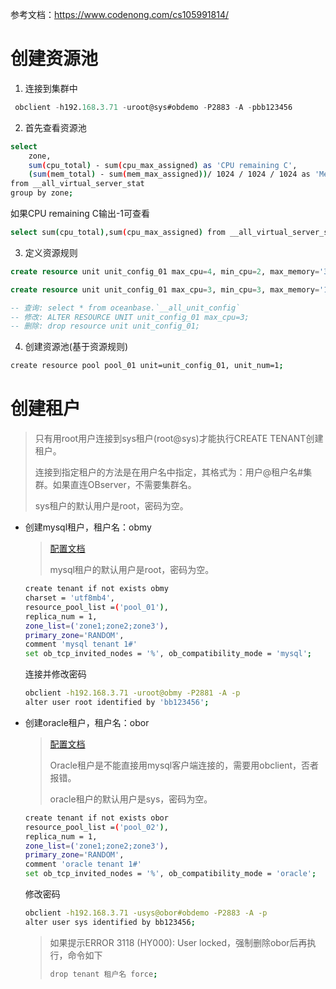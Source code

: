 参考文档：https://www.codenong.com/cs105991814/

# 创建资源池

1. 连接到集群中

```sql
 obclient -h192.168.3.71 -uroot@sys#obdemo -P2883 -A -pbb123456
```

2. 首先查看资源池

```bash
select
    zone,
    sum(cpu_total) - sum(cpu_max_assigned) as 'CPU remaining C',
    (sum(mem_total) - sum(mem_max_assigned))/ 1024 / 1024 / 1024 as 'Memory remaining G'
from __all_virtual_server_stat
group by zone;
```

如果CPU remaining C输出-1可查看

```bash
select sum(cpu_total),sum(cpu_max_assigned) from __all_virtual_server_stat;
```

3. 定义资源规则

```sql
create resource unit unit_config_01 max_cpu=4, min_cpu=2, max_memory='3G', min_memory='3G', max_iops=10000, min_iops=6000, max_session_num=5000, max_disk_size='50G';

create resource unit unit_config_01 max_cpu=3, min_cpu=3, max_memory='10G', min_memory='10G', max_iops=10000, min_iops=6000, max_session_num=5000, max_disk_size='60G';

-- 查询: select * from oceanbase.`__all_unit_config`
-- 修改: ALTER RESOURCE UNIT unit_config_01 max_cpu=3;
-- 删除: drop resource unit unit_config_01;

```

4. 创建资源池(基于资源规则)

```bash
create resource pool pool_01 unit=unit_config_01, unit_num=1;
```

# 创建租户

>  只有用root用户连接到sys租户(root@sys)才能执行CREATE TENANT创建租户。
>
> 连接到指定租户的方法是在用户名中指定，其格式为：用户@租户名#集群。如果直连OBserver，不需要集群名。
>
> sys租户的默认用户是root，密码为空。

- 创建mysql租户，租户名：obmy

  > [配置文档](https://www.modb.pro/db/29021)
  >
  > mysql租户的默认用户是root，密码为空。

  ```bash
  create tenant if not exists obmy 
  charset = 'utf8mb4',
  resource_pool_list =('pool_01'),
  replica_num = 1,
  zone_list=('zone1;zone2;zone3'),
  primary_zone='RANDOM',
  comment 'mysql tenant 1#' 
  set ob_tcp_invited_nodes = '%', ob_compatibility_mode = 'mysql';
  ```

  连接并修改密码

  ```bash
  obclient -h192.168.3.71 -uroot@obmy -P2881 -A -p
  alter user root identified by 'bb123456';
  ```

- 创建oracle租户，租户名：obor

  >[配置文档](https://www.modb.pro/db/29022)
  >
  >Oracle租户是不能直接用mysql客户端连接的，需要用obclient，否者报错。
  >
  >oracle租户的默认用户是sys，密码为空。
  
  ```bash
  create tenant if not exists obor 
  resource_pool_list =('pool_02'),
  replica_num = 1,
  zone_list=('zone1;zone2;zone3'),
  primary_zone='RANDOM',
  comment 'oracle tenant 1#' 
  set ob_tcp_invited_nodes = '%', ob_compatibility_mode = 'oracle';
  ```

  修改密码
  
  ```bash
  obclient -h192.168.3.71 -usys@obor#obdemo -P2883 -A -p
  alter user sys identified by bb123456;
  ```
  
  > 如果提示ERROR 3118 (HY000): User locked，强制删除obor后再执行，命令如下
  >
  > ```bash
  > drop tenant 租户名 force;
  > ```